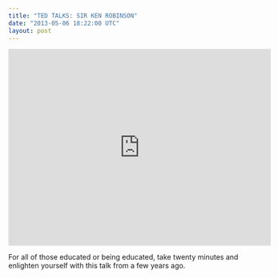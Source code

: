 ```yaml
---
title: "TED TALKS: SIR KEN ROBINSON"
date: "2013-05-06 18:22:00 UTC"
layout: post
---
```


<p><iframe frameborder="0" height="393" src="http://www.youtube.com/embed/iG9CE55wbtY?rel=0" width="524"></iframe></p>
<p>For all of those educated or being educated, take twenty minutes and enlighten yourself with this talk from a few years ago.</p>

